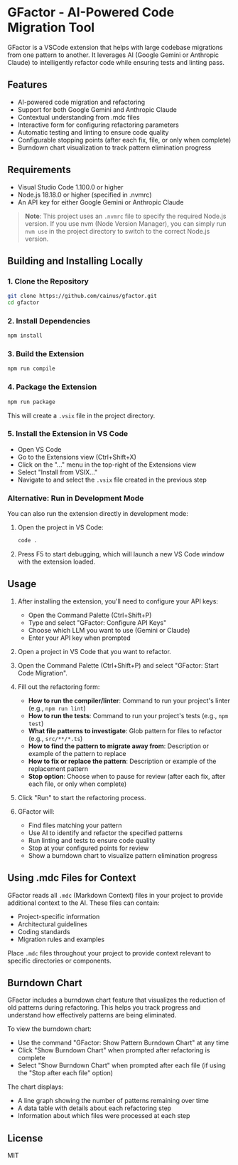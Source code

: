 # GFactor - AI-Powered Code Migration Tool

GFactor is a VSCode extension that helps with large codebase migrations from one pattern to another. It leverages AI (Google Gemini or Anthropic Claude) to intelligently refactor code while ensuring tests and linting pass.

## Features

- AI-powered code migration and refactoring
- Support for both Google Gemini and Anthropic Claude
- Contextual understanding from .mdc files
- Interactive form for configuring refactoring parameters
- Automatic testing and linting to ensure code quality
- Configurable stopping points (after each fix, file, or only when complete)
- Burndown chart visualization to track pattern elimination progress

## Requirements

- Visual Studio Code 1.100.0 or higher
- Node.js 18.18.0 or higher (specified in .nvmrc)
- An API key for either Google Gemini or Anthropic Claude

> **Note**: This project uses an `.nvmrc` file to specify the required Node.js version. If you use nvm (Node Version Manager), you can simply run `nvm use` in the project directory to switch to the correct Node.js version.

## Building and Installing Locally

### 1. Clone the Repository

```bash
git clone https://github.com/cainus/gfactor.git
cd gfactor
```

### 2. Install Dependencies

```bash
npm install
```

### 3. Build the Extension

```bash
npm run compile
```

### 4. Package the Extension

```bash
npm run package
```

This will create a `.vsix` file in the project directory.

### 5. Install the Extension in VS Code

- Open VS Code
- Go to the Extensions view (Ctrl+Shift+X)
- Click on the "..." menu in the top-right of the Extensions view
- Select "Install from VSIX..."
- Navigate to and select the `.vsix` file created in the previous step

### Alternative: Run in Development Mode

You can also run the extension directly in development mode:

1. Open the project in VS Code:
   ```bash
   code .
   ```

2. Press F5 to start debugging, which will launch a new VS Code window with the extension loaded.

## Usage

1. After installing the extension, you'll need to configure your API keys:
   - Open the Command Palette (Ctrl+Shift+P)
   - Type and select "GFactor: Configure API Keys"
   - Choose which LLM you want to use (Gemini or Claude)
   - Enter your API key when prompted

2. Open a project in VS Code that you want to refactor.

3. Open the Command Palette (Ctrl+Shift+P) and select "GFactor: Start Code Migration".

4. Fill out the refactoring form:
   - **How to run the compiler/linter**: Command to run your project's linter (e.g., `npm run lint`)
   - **How to run the tests**: Command to run your project's tests (e.g., `npm test`)
   - **What file patterns to investigate**: Glob pattern for files to refactor (e.g., `src/**/*.ts`)
   - **How to find the pattern to migrate away from**: Description or example of the pattern to replace
   - **How to fix or replace the pattern**: Description or example of the replacement pattern
   - **Stop option**: Choose when to pause for review (after each fix, after each file, or only when complete)

5. Click "Run" to start the refactoring process.

6. GFactor will:
   - Find files matching your pattern
   - Use AI to identify and refactor the specified patterns
   - Run linting and tests to ensure code quality
   - Stop at your configured points for review
   - Show a burndown chart to visualize pattern elimination progress

## Using .mdc Files for Context

GFactor reads all `.mdc` (Markdown Context) files in your project to provide additional context to the AI. These files can contain:

- Project-specific information
- Architectural guidelines
- Coding standards
- Migration rules and examples

Place `.mdc` files throughout your project to provide context relevant to specific directories or components.

## Burndown Chart

GFactor includes a burndown chart feature that visualizes the reduction of old patterns during refactoring. This helps you track progress and understand how effectively patterns are being eliminated.

To view the burndown chart:
- Use the command "GFactor: Show Pattern Burndown Chart" at any time
- Click "Show Burndown Chart" when prompted after refactoring is complete
- Select "Show Burndown Chart" when prompted after each file (if using the "Stop after each file" option)

The chart displays:
- A line graph showing the number of patterns remaining over time
- A data table with details about each refactoring step
- Information about which files were processed at each step

## License

MIT
